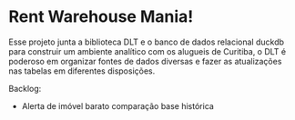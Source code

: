 # Rent Warehouse Mania!
Esse projeto junta a biblioteca DLT e o banco de dados relacional duckdb para construir um ambiente analítico com os alugueis de Curitiba, o DLT é poderoso em organizar fontes de dados diversas e fazer as atualizações nas tabelas em diferentes disposições.



Backlog:
* Alerta de imóvel barato comparação base histórica